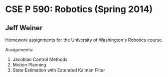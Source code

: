# CSE P 590: Robotics (Spring 2014)
## Jeff Weiner

Homework assignments for the University of Washington's Robotics course.

Assignments:

1. Jacobian Control Methods
2. Motion Planning
3. State Estimation with Extended Kalman Filter
